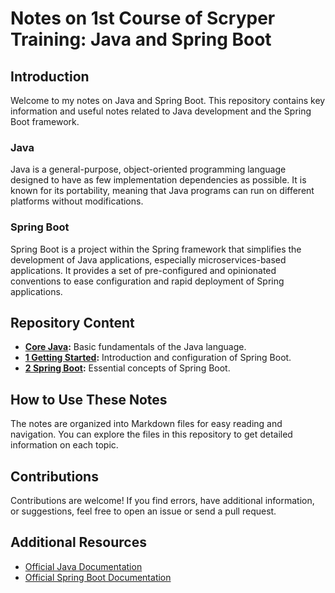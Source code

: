 # Notes on 1st Course of Scryper Training: Java and Spring Boot

## Introduction

Welcome to my notes on Java and Spring Boot. This repository contains key information and useful notes related to Java development and the Spring Boot framework.

### Java

Java is a general-purpose, object-oriented programming language designed to have as few implementation dependencies as possible. It is known for its portability, meaning that Java programs can run on different platforms without modifications.

### Spring Boot

Spring Boot is a project within the Spring framework that simplifies the development of Java applications, especially microservices-based applications. It provides a set of pre-configured and opinionated conventions to ease configuration and rapid deployment of Spring applications.

## Repository Content

- **[Core Java](core-java.md):** Basic fundamentals of the Java language.
- **[1 Getting Started](getting-started.md):** Introduction and configuration of Spring Boot.
- **[2 Spring Boot](spring-boot.md):** Essential concepts of Spring Boot.

## How to Use These Notes

The notes are organized into Markdown files for easy reading and navigation. You can explore the files in this repository to get detailed information on each topic.

## Contributions

Contributions are welcome! If you find errors, have additional information, or suggestions, feel free to open an issue or send a pull request.

## Additional Resources

- [Official Java Documentation](https://docs.oracle.com/en/java/)
- [Official Spring Boot Documentation](https://docs.spring.io/spring-boot/docs/current/reference/html/)

